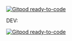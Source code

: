 
<a href="https://gitpod.io/#https://github.com/db1802xx/starter-web" target="_blank">
    <img src="https://img.shields.io/badge/Gitpod-ready--to--code-blue?logo=gitpod" alt="Gitpod ready-to-code">
</a>

DEV:

<a href="https://gitpod.io/#https://github.com/db1802xx/starter-web/tree/db1802xx/gitpod-setup" target="_blank">
    <img src="https://img.shields.io/badge/Gitpod-ready--to--code-yellow?logo=gitpod" alt="Gitpod ready-to-code">
</a>
